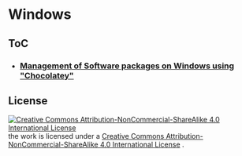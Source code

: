 # Windows

## ToC
* ### [Management of Software packages on Windows using "Chocolatey"](./install-chocolatey.md)


## License
[![Creative Commons Attribution-NonCommercial-ShareAlike 4.0 International License](https://i.creativecommons.org/l/by-nc-sa/4.0/88x31.png)](http://creativecommons.org/licenses/by-nc-sa/4.0/)
the work is licensed under a [Creative Commons Attribution-NonCommercial-ShareAlike 4.0 International License](./LICENSE) .
